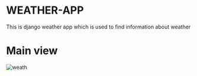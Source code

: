 # WEATHER-APP
This is django weather app which is used to find information about weather
# Main view
![weath](https://user-images.githubusercontent.com/78656754/137641328-ed8c8da9-5d36-410d-b9dc-12e897fd3534.png)
